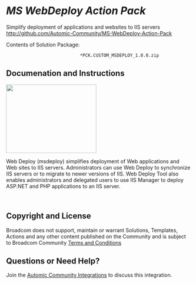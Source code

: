 *MS WebDeploy Action Pack*
=============


Simplify deployment of applications and websites to IIS servers
http://github.com/Automic-Community/MS-WebDeploy-Action-Pack

<!-- List of attached files -->
Contents of Solution Package:

						
								*PCK.CUSTOM_MSDEPLOY_1.0.0.zip
								
						


Documenation and Instructions
---

<p><img src="http://www.pngpix.com/wp-content/uploads/2016/07/PNGPIX-COM-Microsoft-Logo-PNG-Transparent-1.png" alt="" width="245" height="187" /></p>
<p>Web Deploy (msdeploy) simplifies deployment of Web applications and Web sites to IIS servers. Administrators can use Web Deploy to synchronize IIS servers or to migrate to newer versions of IIS. Web Deploy Tool also enables administrators and delegated users to use IIS Manager to deploy ASP.NET and PHP applications to an IIS server.</p>
<p>&nbsp;</p>

Copyright and License
---

Broadcom does not support, maintain or warrant Solutions, Templates, Actions and any other content published on the Community and is subject to Broadcom Community [Terms and Conditions](https://community.broadcom.com/termsandconditions)


Questions or Need Help? 
---
Join the [Automic Community Integrations](https://community.broadcom.com/communities/community-home?CommunityKey=83e49dd4-b93e-464a-a343-2bb1e51c13ec) to discuss this integration.

